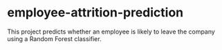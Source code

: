 # employee-attrition-prediction
This project predicts whether an employee is likely to leave the company using a Random Forest classifier.
